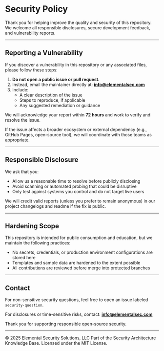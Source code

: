 <!--
Version: 1.0.0
Last Updated: 2025-04-27
Owner: Elemental Security Solutions, LLC
-->

# Security Policy

Thank you for helping improve the quality and security of this repository. We welcome all responsible disclosures, secure development feedback, and vulnerability reports.

---

## Reporting a Vulnerability
If you discover a vulnerability in this repository or any associated files, please follow these steps:

1. **Do not open a public issue or pull request.**
2. Instead, email the maintainer directly at: **info@elementalsec.com**
3. Include:
   - A clear description of the issue
   - Steps to reproduce, if applicable
   - Any suggested remediation or guidance

We will acknowledge your report within **72 hours** and work to verify and resolve the issue.

If the issue affects a broader ecosystem or external dependency (e.g., GitHub Pages, open-source tool), we will coordinate with those teams as appropriate.

---

## Responsible Disclosure
We ask that you:
- Allow us a reasonable time to resolve before publicly disclosing
- Avoid scanning or automated probing that could be disruptive
- Only test against systems you control and do not target live users

We will credit valid reports (unless you prefer to remain anonymous) in our project changelogs and readme if the fix is public.

---

## Hardening Scope
This repository is intended for public consumption and education, but we maintain the following practices:

- No secrets, credentials, or production environment configurations are stored here
- Templates and sample data are hardened to the extent possible
- All contributions are reviewed before merge into protected branches

---

## Contact
For non-sensitive security questions, feel free to open an issue labeled `security-question`.

For disclosures or time-sensitive risks, contact: **info@elementalsec.com**

Thank you for supporting responsible open-source security.



---
© 2025 Elemental Security Solutions, LLC
Part of the Security Architecture Knowledge Base.
Licensed under the MIT License.
